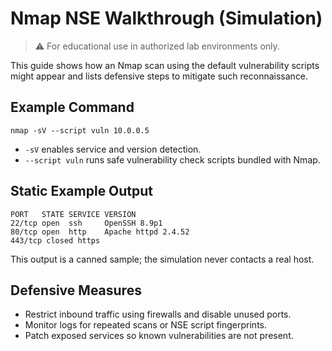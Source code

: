 # Nmap NSE Walkthrough (Simulation)

> ⚠️ For educational use in authorized lab environments only.

This guide shows how an Nmap scan using the default vulnerability scripts might appear and lists defensive steps to mitigate such reconnaissance.

## Example Command

```
nmap -sV --script vuln 10.0.0.5
```

- `-sV` enables service and version detection.
- `--script vuln` runs safe vulnerability check scripts bundled with Nmap.

## Static Example Output

```
PORT   STATE SERVICE VERSION
22/tcp open  ssh     OpenSSH 8.9p1
80/tcp open  http    Apache httpd 2.4.52
443/tcp closed https
```

This output is a canned sample; the simulation never contacts a real host.

## Defensive Measures

- Restrict inbound traffic using firewalls and disable unused ports.
- Monitor logs for repeated scans or NSE script fingerprints.
- Patch exposed services so known vulnerabilities are not present.

